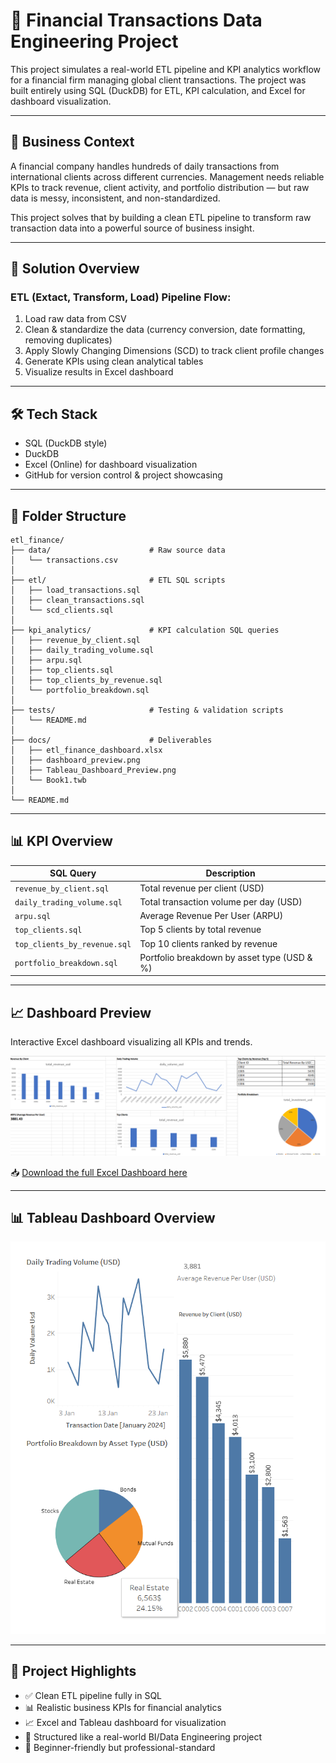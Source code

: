 # 💼 Financial Transactions Data Engineering Project

This project simulates a real-world ETL pipeline and KPI analytics workflow for a financial firm managing global client transactions. The project was built entirely using SQL (DuckDB) for ETL, KPI calculation, and Excel for dashboard visualization.

---

## 🧠 Business Context

A financial company handles hundreds of daily transactions from international clients across different currencies. Management needs reliable KPIs to track revenue, client activity, and portfolio distribution — but raw data is messy, inconsistent, and non-standardized.

This project solves that by building a clean ETL pipeline to transform raw transaction data into a powerful source of business insight.

---

## 🚀 Solution Overview

### ETL (Extact, Transform, Load) Pipeline Flow:

1. Load raw data from CSV  
2. Clean & standardize the data (currency conversion, date formatting, removing duplicates)  
3. Apply Slowly Changing Dimensions (SCD) to track client profile changes  
4. Generate KPIs using clean analytical tables  
5. Visualize results in Excel dashboard  

---

## 🛠️ Tech Stack

- SQL (DuckDB style)  
- DuckDB  
- Excel (Online) for dashboard visualization  
- GitHub for version control & project showcasing  

---

## 📁 Folder Structure

```text
etl_finance/
├── data/                      # Raw source data
│   └── transactions.csv
│
├── etl/                       # ETL SQL scripts
│   ├── load_transactions.sql
│   ├── clean_transactions.sql
│   └── scd_clients.sql
│
├── kpi_analytics/             # KPI calculation SQL queries
│   ├── revenue_by_client.sql
│   ├── daily_trading_volume.sql
│   ├── arpu.sql
│   ├── top_clients.sql
│   ├── top_clients_by_revenue.sql
│   └── portfolio_breakdown.sql
│
├── tests/                     # Testing & validation scripts
│   └── README.md
│
├── docs/                      # Deliverables
│   ├── etl_finance_dashboard.xlsx
│   ├── dashboard_preview.png
│   ├── Tableau_Dashboard_Preview.png
│   └── Book1.twb
│
└── README.md
```
---

## 📊 KPI Overview

| SQL Query                      | Description                                    |
|--------------------------------|------------------------------------------------|
| `revenue_by_client.sql`        | Total revenue per client (USD)                |
| `daily_trading_volume.sql`     | Total transaction volume per day (USD)        |
| `arpu.sql`                     | Average Revenue Per User (ARPU)               |
| `top_clients.sql`              | Top 5 clients by total revenue                |
| `top_clients_by_revenue.sql`   | Top 10 clients ranked by revenue              |
| `portfolio_breakdown.sql`      | Portfolio breakdown by asset type (USD & %)  |

---

## 📈 Dashboard Preview

Interactive Excel dashboard visualizing all KPIs and trends.

![Dashboard Preview](docs/dashboard_preview.png)

📥 [Download the full Excel Dashboard here](docs/etl_finance_dashboard.xlsx)

---
## 📊 Tableau Dashboard Overview

![Financial KPI Overview](docs/Tableau_Dashboard_Preview.png)

---
## 🎯 Project Highlights

- ✅ Clean ETL pipeline fully in SQL  
- 📊 Realistic business KPIs for financial analytics  
- 📈 Excel and Tableau dashboard for visualization  
- 🧠 Structured like a real-world BI/Data Engineering project  
- 🧱 Beginner-friendly but professional-standard

